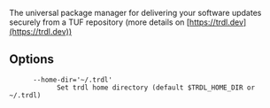 The universal package manager for delivering your software updates securely from a TUF repository (more details on [https://trdl.dev](https://trdl.dev))

## Options

```shell
      --home-dir='~/.trdl'
            Set trdl home directory (default $TRDL_HOME_DIR or ~/.trdl)
```

